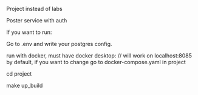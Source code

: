 Project instead of labs


Poster service with auth

If you want to run:

Go to .env and write your postgres config.

run with docker, must have docker desktop:  // will work on localhost:8085 by default, if you want to change go to docker-compose.yaml in project

cd project

make up_build
